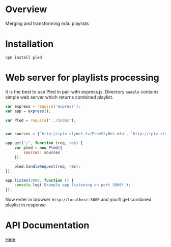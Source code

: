 # Overview
Merging and transforming m3u playlists

# Installation

`npm install pled`

# Web server for playlists processing

It is the best to use Pled in pair with express.js. Directory `sample` contains simple web server which returns combined playlist.

```javascript
var express = require('express');
var app = express();

var Pled = require('../index');


var sources = ['http://iptv.slynet.tv/FreeSlyNet.m3u', 'http://iptv.slynet.tv/FreeBestTV.m3u'];

app.get('/', function (req, res) {
    var pled = new Pled({
        sources: sources
    });

    pled.handleRequest(req, res);
});

app.listen(3000, function () {
    console.log('Example app listening on port 3000!');
});

```

Now enter in browser `http://localhost:3000` and you'll get combined playlist in response

# API Documentation

[Here](./api.md)
